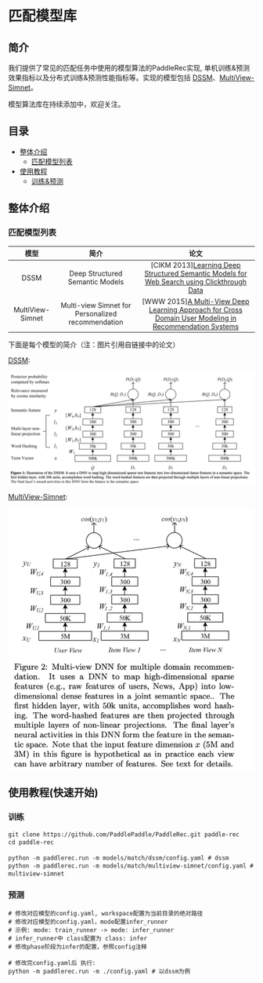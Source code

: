 # 匹配模型库

## 简介
我们提供了常见的匹配任务中使用的模型算法的PaddleRec实现, 单机训练&预测效果指标以及分布式训练&预测性能指标等。实现的模型包括 [DSSM](http://gitlab.baidu.com/tangwei12/paddlerec/tree/develop/models/match/dssm)、[MultiView-Simnet](http://gitlab.baidu.com/tangwei12/paddlerec/tree/develop/models/match/multiview-simnet)。

模型算法库在持续添加中，欢迎关注。

## 目录
* [整体介绍](#整体介绍)
    * [匹配模型列表](#匹配模型列表)
* [使用教程](#使用教程)
    * [训练&预测](#训练&预测)

## 整体介绍
### 匹配模型列表

|       模型        |       简介        |       论文        |
| :------------------: | :--------------------: | :---------: |
| DSSM | Deep Structured Semantic Models | [CIKM 2013][Learning Deep Structured Semantic Models for Web Search using Clickthrough Data](https://www.microsoft.com/en-us/research/wp-content/uploads/2016/02/cikm2013_DSSM_fullversion.pdf) |
| MultiView-Simnet | Multi-view Simnet for Personalized recommendation | [WWW 2015][A Multi-View Deep Learning Approach for Cross Domain User Modeling in Recommendation Systems](https://www.microsoft.com/en-us/research/wp-content/uploads/2016/02/frp1159-songA.pdf) |

下面是每个模型的简介（注：图片引用自链接中的论文）

[DSSM](https://www.microsoft.com/en-us/research/wp-content/uploads/2016/02/cikm2013_DSSM_fullversion.pdf):
<p align="center">
<img align="center" src="../../doc/imgs/dssm.png">
<p>

[MultiView-Simnet](https://www.microsoft.com/en-us/research/wp-content/uploads/2016/02/frp1159-songA.pdf):
<p align="center">
<img align="center" src="../../doc/imgs/multiview-simnet.png">
<p>

## 使用教程(快速开始)
### 训练
```shell
git clone https://github.com/PaddlePaddle/PaddleRec.git paddle-rec
cd paddle-rec

python -m paddlerec.run -m models/match/dssm/config.yaml # dssm
python -m paddlerec.run -m models/match/multiview-simnet/config.yaml # multiview-simnet
```

### 预测
```shell
# 修改对应模型的config.yaml, workspace配置为当前目录的绝对路径
# 修改对应模型的config.yaml，mode配置infer_runner
# 示例: mode: train_runner -> mode: infer_runner
# infer_runner中 class配置为 class: infer
# 修改phase阶段为infer的配置，参照config注释

# 修改完config.yaml后 执行:
python -m paddlerec.run -m ./config.yaml # 以dssm为例
```
